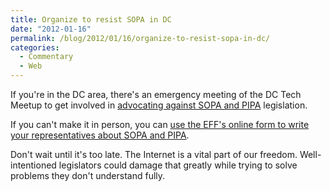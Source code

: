 ```yaml
---
title: Organize to resist SOPA in DC
date: "2012-01-16"
permalink: /blog/2012/01/16/organize-to-resist-sopa-in-dc/
categories:
  - Commentary
  - Web
---
```

If you're in the DC area, there's an emergency meeting of the DC Tech Meetup to get involved in [advocating against SOPA and PIPA][1] legislation.

If you can't make it in person, you can [use the EFF's online form to write your representatives about SOPA and PIPA][2].

Don't wait until it's too late. The Internet is a vital part of our freedom. Well-intentioned legislators could damage that greatly while trying to solve problems they don't understand fully.

 [1]: http://www.meetup.com/DC-Tech-Meetup/events/48101142/
 [2]: https://action.eff.org/o/9042/p/dia/action/public/?action_KEY=8173
